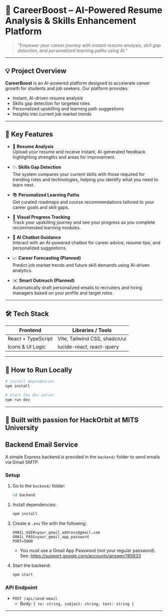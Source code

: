 # 🚀 CareerBoost – AI-Powered Resume Analysis & Skills Enhancement Platform

> _"Empower your career journey with instant resume analysis, skill gap detection, and personalized learning paths using AI."_

---

## 💡 Project Overview

**CareerBoost** is an AI-powered platform designed to accelerate career growth for students and job seekers. Our platform provides:

- Instant, AI-driven resume analysis
- Skills gap detection for targeted roles
- Personalized upskilling and learning path suggestions
- Insights into current job market trends

---

## 🔑 Key Features

- 📄 **Resume Analysis**  
  Upload your resume and receive instant, AI-generated feedback highlighting strengths and areas for improvement.

- 📉 **Skills Gap Detection**  
  The system compares your current skills with those required for trending roles and technologies, helping you identify what you need to learn next.

- 📚 **Personalized Learning Paths**  
  Get curated roadmaps and course recommendations tailored to your career goals and skill gaps.

- 🧭 **Visual Progress Tracking**  
  Track your upskilling journey and see your progress as you complete recommended learning modules.

- 🤖 **AI Chatbot Guidance**  
  Interact with an AI-powered chatbot for career advice, resume tips, and personalized suggestions.

- 📈 **Career Forecasting (Planned)**  
  Predict job market trends and future skill demands using AI-driven analytics.

- ✉️ **Smart Outreach (Planned)**  
  Automatically draft personalized emails to recruiters and hiring managers based on your profile and target roles.

---

## 🛠 Tech Stack

| Frontend        | Libraries / Tools              |
|-----------------|--------------------------------|
| React + TypeScript | Vite, Tailwind CSS, shadcn/ui |
| Icons & UI Logic | lucide-react, react-query     |

---

## 🚀 How to Run Locally

```bash
# Install dependencies
npm install

# Start the dev server
npm run dev
```

---

## 🌟 Built with passion for HackOrbit at MITS University

## Backend Email Service

A simple Express backend is provided in the `backend/` folder to send emails via Gmail SMTP.

### Setup
1. Go to the `backend/` folder:
   ```sh
   cd backend
   ```
2. Install dependencies:
   ```sh
   npm install
   ```
3. Create a `.env` file with the following:
   ```env
   GMAIL_USER=your_gmail_address@gmail.com
   GMAIL_PASS=your_gmail_app_password
   PORT=5000
   ```
   - You must use a Gmail App Password (not your regular password). See: https://support.google.com/accounts/answer/185833

4. Start the backend:
   ```sh
   npm start
   ```

### API Endpoint
- `POST /api/send-email`
  - Body: `{ to: string, subject: string, text: string }`

---
